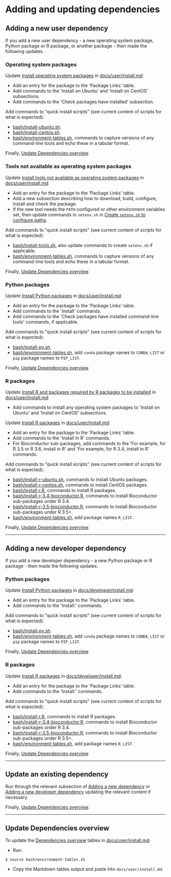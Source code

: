 # Adding and updating dependencies

## Adding a new user dependency

If you add a new user dependency - a new operating system package, Python package or R package, or another package - then made the following updates.

### Operating system packages

Update [Install operating system packages](../user/install.md#install-operating-system-packages) in [docs/user/install.md](../user/install.md):

* Add an entry for the package to the 'Package Links' table.
* Add commands to the 'Install on Ubuntu' and 'Install on CentOS' subsections.
* Add commands to the 'Check packages have installed' subsection.

Add commands to "quick install scripts" (see current content of scripts for what is expected):

* [bash/install-ubuntu.sh](../../bash/install-ubuntu.sh).
* [bash/install-centos.sh](../../bash/install-centos.sh).
* [bash/environment-tables.sh](../../bash/environment-tables.sh), commands to capture versions of any command-line tools and echo these in a tabular format.

Finally, [Update Dependencies overview](#update-dependencies-overview).

### Tools not available as operating system packages

Update [Install tools not available as operating system packages](../user/install.md#install-tools-not-available-as-operating-system-packages) in [docs/user/install.md](../user/install.md):

* Add an entry for the package to the 'Package Links' table.
* Add a new subsection describing how to download, build, configure, install and check the package.
* If the new tool needs the `PATH` configured or other environment variables set, then update commands in `setenv.sh` in [Create `setenv.sh` to configure paths](../user/install.md#create-setenvsh-to-configure-paths).

Add commands to "quick install scripts" (see current content of scripts for what is expected):

* [bash/install-tools.sh](../../bash/install-tools.sh), also update commands to create `setenv.sh` if applicable.
* [bash/environment-tables.sh](../../bash/environment-tables.sh), commands to capture versions of any command-line tools and echo these in a tabular format.

Finally, [Update Dependencies overview](#update-dependencies-overview).

### Python packages

Update [Install Python packages](../user/install.md#install-python-packages) in [docs/user/install.md](../user/install.md):

* Add an entry for the package to the 'Package Links' table.
* Add commands to the 'Install' commands.
* Add commands to the 'Check packages have installed command-line tools' commands, if applicable.

Add commands to "quick install scripts" (see current content of scripts for what is expected):

* [bash/install-py.sh](../../bash/install-py.sh).
* [bash/environment-tables.sh](../../bash/environment-tables.sh), add `conda` package names to `CONDA_LIST` or `pip` package names to `PIP_LIST`.

Finally, [Update Dependencies overview](#update-dependencies-overview).

### R packages

Update [Install R and packages required by R packages to be installed](../user/install.md#install-r-and-packages-required-by-r-packages-to-be-installed) in [docs/user/install.md](../user/install.md):

* Add commands to install any operating system packages to 'Install on Ubuntu' and 'Install on CentOS' subsections.

Update [Install R packages](../user/install.md#install-r-packages) in [docs/user/install.md](../user/install.md):

* Add an entry for the package to the 'Package Links' table.
* Add commands to the 'Install in R' commands.
* For Bioconductor sub-packages, add commands to the 'For example, for R 3.5 or R 3.6, install in R' and 'For example, for R 3.4, install in R' commands.

Add commands to "quick install scripts" (see current content of scripts for what is expected):

* [bash/install-r-ubuntu.sh](../../bash/install-r-ubuntu.sh), commands to install Ubuntu packages.
* [bash/install-r-centos.sh](../../bash/install-r-centos.sh), commands to install CentOS packages.
* [bash/install-r.R](../../bash/install-r.R), commands to install R packages.
* [bash/install-r-3.4-bioconductor.R](../../bash/install-r-3.4-bioconductor.R), commands to install Bioconductor sub-packages under R 3.4.
* [bash/install-r-3.5-bioconductor.R](../../bash/install-r-3.5-bioconductor.R), commands to install Bioconductor sub-packages under R 3.5+.
* [bash/environment-tables.sh](../../bash/environment-tables.sh), add package names `R_LIST`.

Finally, [Update Dependencies overview](#update-dependencies-overview).

---

## Adding a new developer dependency

If you add a new developer dependency - a new Python package or R package - then made the following updates.

### Python packages

Update [Install Python packages](../developer/install.md#install-python-packages) in [docs/developer/install.md](../developer/install.md):

* Add an entry for the package to the 'Package Links' table.
* Add commands to the 'Install:' commands.

Add commands to "quick install scripts" (see current content of scripts for what is expected):

* [bash/install-py.sh](../../bash/install-py.sh).
* [bash/environment-tables.sh](../../bash/environment-tables.sh), add `conda` package names to `CONDA_LIST` or `pip` package names to `PIP_LIST`.

Finally, [Update Dependencies overview](#update-dependencies-overview).

### R packages

Update [Install R packages](../developer/install.md#install-r-packages) in [docs/developer/install.md](../developer/install.md):

* Add an entry for the package to the 'Package Links' table.
* Add commands to the 'Install:' commands.

Add commands to "quick install scripts" (see current content of scripts for what is expected):

* [bash/install-r.R](../../bash/install-r.R), commands to install R packages.
* [bash/install-r-3.4-bioconductor.R](../../bash/install-r-3.4-bioconductor.R), commands to install Bioconductor sub-packages under R 3.4.
* [bash/install-r-3.5-bioconductor.R](../../bash/install-r-3.5-bioconductor.R), commands to install Bioconductor sub-packages under R 3.5+.
* [bash/environment-tables.sh](../../bash/environment-tables.sh), add package names `R_LIST`.

Finally, [Update Dependencies overview](#update-dependencies-overview).

---

## Update an existing dependency

Run through the relevant subsection of [Adding a new dependency](#adding-a-new-dependency) or [Adding a new developer dependency](#adding-a-new-developer-dependency) updating the relevant content if necessary.

Finally, [Update Dependencies overview](#update-dependencies-overview).

---

## Update Dependencies overview

To update the [Dependencies overview](#update-dependencies-overview) tables in [docs/user/install.md](../user/install.md):

* Run:

```console
$ source bash/environment-tables.sh                                       
```

* Copy the Markdown tables output and paste into `docs/user/install.md`.
